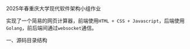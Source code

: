 2025年春重庆大学现代软件架构小组作业

实现了一个简易的网页计算器，前端使用`HTML + CSS + Javascript`，后端使用`Golang`，前后端间通过`websocket`通信。

一、源码目录结构
 